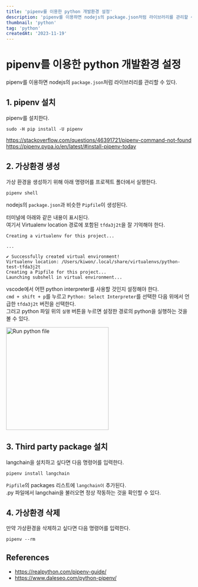 ```yaml
---
title: 'pipenv를 이용한 python 개발환경 설정'
description: 'pipenv를 이용하면 nodejs의 package.json처럼 라이브러리를 관리할 수 있다.'
thumbnail: 'python'
tag: 'python'
createdAt: '2023-11-19'
---
```


# pipenv를 이용한 python 개발환경 설정

pipenv를 이용하면 nodejs의 `package.json`처럼 라이브러리를 관리할 수 있다.

## 1. pipenv 설치

pipenv를 설치한다.

```
sudo -H pip install -U pipenv
```

https://stackoverflow.com/questions/46391721/pipenv-command-not-found
https://pipenv.pypa.io/en/latest/#install-pipenv-today

## 2. 가상환경 생성

가상 환경을 생성하기 위해 아래 명령어를 프로젝트 폴더에서 실행한다.

```
pipenv shell
```

nodejs의 `package.json`과 비슷한 `Pipfile`이 생성된다.

터미널에 아래와 같은 내용이 표시된다.\
여기서 Virtualenv location 경로에 포함된 `tfda3j2t`을 잘 기억해야 한다.

```
Creating a virtualenv for this project...

...

✔ Successfully created virtual environment!
Virtualenv location: /Users/kiwon/.local/share/virtualenvs/python-test-tfda3j2t
Creating a Pipfile for this project...
Launching subshell in virtual environment...
```

vscode에서 어떤 python interpreter를 사용할 것인지 설정해야 한다.\
`cmd + shift + p`를 누르고 `Python: Select Interpreter`를 선택한 다음 위에서 언급한 `tfda3j2t` 버전을 선택한다.\
그러고 python 파일 위의 `실행` 버튼을 누르면 설정한 경로의 python을 실행하는 것을 볼 수 있다.

<img alt="Run python file" src="/images/blog/python-pipenv/run-python-file.webp" width="278">

## 3. Third party package 설치

langchain을 설치하고 싶다면 다음 명령어를 입력한다.

```
pipenv install langchain
```

`Pipfile`의 packages 리스트에 `langchain이` 추가된다.\
.py 파일에서 langchain을 불러오면 정상 작동하는 것을 확인할 수 있다.

## 4. 가상환경 삭제

만약 가상환경을 삭제하고 싶다면 다음 명령어를 입력한다.

```
pipenv --rm
```

## References

- https://realpython.com/pipenv-guide/
- https://www.daleseo.com/python-pipenv/
